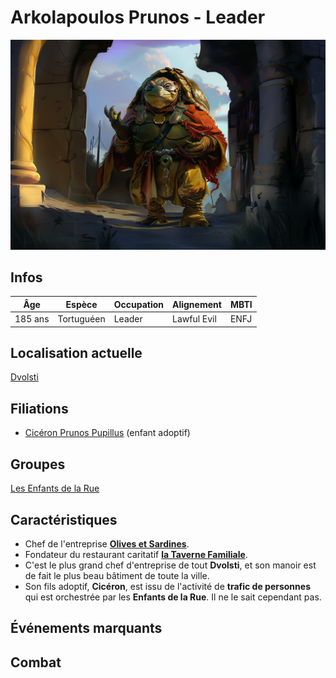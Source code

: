 # Arkolapoulos Prunos - Leader
![Arkolapoulos Prunos](../../../_images/Arkolapoulos.png)

## Infos 
| Âge | Espèce | Occupation | Alignement | MBTI |
| --- | ------ | ---------- | ---------- | ---- |
| 185 ans | Tortuguéen | Leader | Lawful Evil | ENFJ |

## Localisation actuelle
[Dvolsti](../../VILLES/Dvolsti.md)

## Filiations
* [Cicéron Prunos Pupillus](./Cicéron_Prunos_Pupillus.md) (enfant adoptif)

## Groupes 
[Les Enfants de la Rue](./_Organisation.md)

## Caractéristiques
* Chef de l'entreprise [**Olives et Sardines**](../../VILLES/Dvolsti.md#olives-et-sardines).
* Fondateur du restaurant caritatif [**la Taverne Familiale**](../../VILLES/Dvolsti.md#la-taverne-familiale).
* C'est le plus grand chef d'entreprise de tout **Dvolsti**, et son manoir est de fait le plus beau bâtiment de toute la ville.
* Son fils adoptif, **Cicéron**,  est issu de l'activité de **trafic de personnes** qui est orchestrée par les **Enfants de la Rue**. Il ne le sait cependant pas.

## Événements marquants

## Combat